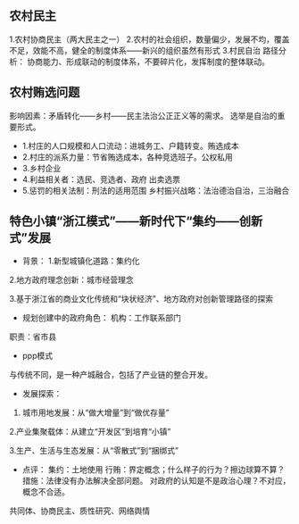 ## 农村民主
1.农村协商民主（两大民主之一）
2.农村的社会组织，数量偏少，发展不均，覆盖不足，效能不高，健全的制度体系——新兴的组织虽然有形式
3.村民自治
路径分析：
协商能力、形成联动的制度体系，不要碎片化，发挥制度的整体联动。

## 农村贿选问题
影响因素：矛盾转化——乡村——民主法治公正正义等的需求。
选举是自治的重要形式。
- 1.村庄的人口规模和人口流动：进城务工、户籍转变。贿选成本
- 2.村庄的派系力量：节省贿选成本，各种竞选班子。公权私用
- 3.乡村企业
- 4.利益相关者：选民、竞选者、政府 出卖选票
- 5.惩罚的相关法制：刑法的适用范围
乡村振兴战略：法治德治自治，三治融合
## 特色小镇“浙江模式”——新时代下“集约——创新式”发展
- 背景：
1.新型城镇化道路：集约化

2.地方政府理念创新：城市经营理念

3.基于浙江省的商业文化传统和“块状经济”、地方政府对创新管理路径的探索
- 规划创建中的政府角色：
机构：工作联系部门

职责：省市县
- ppp模式

与传统不同，是一种产城融合，包括了产业链的整合开发。

- 发展探索：
1. 城市用地发展：从“做大增量”到“做优存量”

2.产业集聚载体：从建立“开发区”到培育“小镇”

3.生产、生活与生态发展：从“零散式”到“捆绑式”


- 点评：
集约：土地使用
行贿：界定概念；什么样子的行为？擦边球算不算？
措施：法律没有办法解决全部问题。
对政府的认知是不是政治心理？不对应，概念不合适。

共同体、协商民主、质性研究、网络舆情




